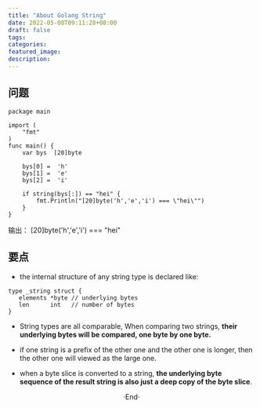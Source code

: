 ```yaml
---
title: "About Golang String"
date: 2022-05-08T09:11:28+08:00
draft: false
tags:
categories:
featured_image:
description:
---
```


## 问题

```golang
package main

import (
	"fmt"
)
func main() {
	var bys  [20]byte

	bys[0] =  'h'
	bys[1] =  'e'
	bys[2] =  'i'

	if string(bys[:]) == "hei" {
		fmt.Println("[20]byte('h','e','i') === \"hei\"")
	}
}
```
输出： [20]byte('h','e','i') === "hei"

## 要点

- the internal structure of any string type is declared like:

```golang
type _string struct {
   elements *byte // underlying bytes
   len      int   // number of bytes
}
```
- String types are all comparable, When comparing two strings, **their underlying bytes will be compared, one byte by one byte.**

- if one string is a prefix of the other one and the other one is longer, then the other one will viewed as the large one.

- when a byte slice is converted to a string, **the underlying byte sequence of the result string is also just a deep copy of the byte slice**.

<center>  ·End·  </center>
